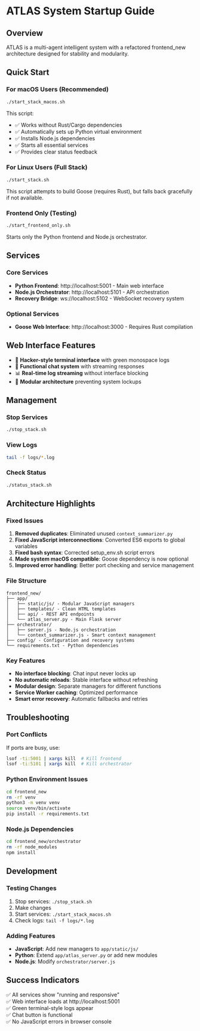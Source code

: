 # ATLAS System Startup Guide

## Overview
ATLAS is a multi-agent intelligent system with a refactored frontend_new architecture designed for stability and modularity.

## Quick Start

### For macOS Users (Recommended)
```bash
./start_stack_macos.sh
```
This script:
- ✅ Works without Rust/Cargo dependencies
- ✅ Automatically sets up Python virtual environment
- ✅ Installs Node.js dependencies
- ✅ Starts all essential services
- ✅ Provides clear status feedback

### For Linux Users (Full Stack)
```bash
./start_stack.sh
```
This script attempts to build Goose (requires Rust), but falls back gracefully if not available.

### Frontend Only (Testing)
```bash
./start_frontend_only.sh
```
Starts only the Python frontend and Node.js orchestrator.

## Services

### Core Services
- **Python Frontend**: http://localhost:5001 - Main web interface
- **Node.js Orchestrator**: http://localhost:5101 - API orchestration
- **Recovery Bridge**: ws://localhost:5102 - WebSocket recovery system

### Optional Services
- **Goose Web Interface**: http://localhost:3000 - Requires Rust compilation

## Web Interface Features
- 🎨 **Hacker-style terminal interface** with green monospace logs
- 💬 **Functional chat system** with streaming responses
- 📊 **Real-time log streaming** without interface blocking
- 🔧 **Modular architecture** preventing system lockups

## Management

### Stop Services
```bash
./stop_stack.sh
```

### View Logs
```bash
tail -f logs/*.log
```

### Check Status
```bash
./status_stack.sh
```

## Architecture Highlights

### Fixed Issues
1. **Removed duplicates**: Eliminated unused `context_summarizer.py`
2. **Fixed JavaScript interconnections**: Converted ES6 exports to global variables
3. **Fixed bash syntax**: Corrected setup_env.sh script errors
4. **Made system macOS compatible**: Goose dependency is now optional
5. **Improved error handling**: Better port checking and service management

### File Structure
```
frontend_new/
├── app/
│   ├── static/js/ - Modular JavaScript managers
│   ├── templates/ - Clean HTML templates  
│   ├── api/ - REST API endpoints
│   └── atlas_server.py - Main Flask server
├── orchestrator/
│   ├── server.js - Node.js orchestration
│   └── context_summarizer.js - Smart context management
├── config/ - Configuration and recovery systems
└── requirements.txt - Python dependencies
```

### Key Features
- **No interface blocking**: Chat input never locks up
- **No automatic reloads**: Stable interface without refreshing
- **Modular design**: Separate managers for different functions
- **Service Worker caching**: Optimized performance
- **Smart error recovery**: Automatic fallbacks and retries

## Troubleshooting

### Port Conflicts
If ports are busy, use:
```bash
lsof -ti:5001 | xargs kill  # Kill frontend
lsof -ti:5101 | xargs kill  # Kill orchestrator
```

### Python Environment Issues
```bash
cd frontend_new
rm -rf venv
python3 -m venv venv
source venv/bin/activate
pip install -r requirements.txt
```

### Node.js Dependencies
```bash
cd frontend_new/orchestrator
rm -rf node_modules
npm install
```

## Development

### Testing Changes
1. Stop services: `./stop_stack.sh`
2. Make changes
3. Start services: `./start_stack_macos.sh`
4. Check logs: `tail -f logs/*.log`

### Adding Features
- **JavaScript**: Add new managers to `app/static/js/`
- **Python**: Extend `app/atlas_server.py` or add new modules
- **Node.js**: Modify `orchestrator/server.js`

## Success Indicators
✅ All services show "running and responsive"  
✅ Web interface loads at http://localhost:5001  
✅ Green terminal-style logs appear  
✅ Chat button is functional  
✅ No JavaScript errors in browser console